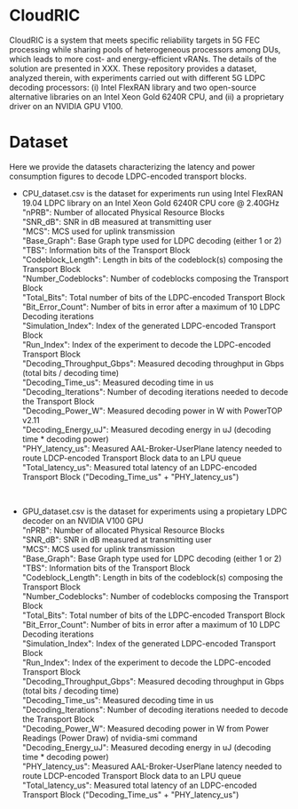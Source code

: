 # CloudRIC

CloudRIC is a system that meets specific reliability targets in 5G FEC processing while sharing pools of heterogeneous processors among DUs, which leads to more cost- and energy-efficient vRANs. The details of the solution are presented in XXX. 
These repository provides a dataset, analyzed therein, with experiments carried out with different 5G LDPC decoding processors: (i) Intel FlexRAN library and two open-source alternative libraries on an Intel Xeon Gold 6240R CPU, and (ii) a proprietary driver on an NVIDIA GPU V100. 

# Dataset
Here we provide the datasets characterizing the latency and power consumption figures to decode LDPC-encoded transport blocks.

- CPU_dataset.csv is the dataset for experiments run using Intel FlexRAN 19.04 LDPC library on an Intel Xeon Gold 6240R CPU core @ 2.40GHz <br>
  "nPRB": Number of allocated Physical Resource Blocks<br>
  "SNR_dB": SNR in dB measured at transmitting user<br>
  "MCS": MCS used for uplink transmission<br>
  "Base_Graph": Base Graph type used for LDPC decoding (either 1 or 2)<br>
  "TBS": Information bits of the Transport Block<br>
  "Codeblock_Length": Length in bits of the codeblock(s) composing the Transport Block<br>
  "Number_Codeblocks": Number of codeblocks composing the Transport Block<br>
  "Total_Bits": Total number of bits of the LDPC-encoded Transport Block<br>
  "Bit_Error_Count": Number of bits in error after a maximum of 10 LDPC Decoding iterations<br>
  "Simulation_Index": Index of the generated LDPC-encoded Transport Block<br>
  "Run_Index": Index of the experiment to decode the LDPC-encoded Transport Block<br>
  "Decoding_Throughput_Gbps": Measured decoding throughput in Gbps (total bits / decoding time)<br>
  "Decoding_Time_us": Measured decoding time in us<br>
  "Decoding_Iterations": Number of decoding iterations needed to decode the Transport Block<br>
  "Decoding_Power_W": Measured decoding power in W with PowerTOP v2.11<br>
  "Decoding_Energy_uJ": Measured decoding energy in uJ (decoding time * decoding power)<br>
  "PHY_latency_us": Measured AAL-Broker-UserPlane latency needed to route LDCP-encoded Transport Block data to an LPU queue<br>
  "Total_latency_us": Measured total latency of an LDPC-encoded Transport Block ("Decoding_Time_us" + "PHY_latency_us")<br>

<br>

- GPU_dataset.csv is the dataset for experiments using a propietary LDPC decoder on an NVIDIA V100 GPU<br>
  "nPRB": Number of allocated Physical Resource Blocks<br>
  "SNR_dB": SNR in dB measured at transmitting user<br>
  "MCS": MCS used for uplink transmission<br>
  "Base_Graph": Base Graph type used for LDPC decoding (either 1 or 2)<br>
  "TBS": Information bits of the Transport Block<br>
  "Codeblock_Length": Length in bits of the codeblock(s) composing the Transport Block<br>
  "Number_Codeblocks": Number of codeblocks composing the Transport Block<br>
  "Total_Bits": Total number of bits of the LDPC-encoded Transport Block<br>
  "Bit_Error_Count": Number of bits in error after a maximum of 10 LDPC Decoding iterations<br>
  "Simulation_Index": Index of the generated LDPC-encoded Transport Block<br>
  "Run_Index": Index of the experiment to decode the LDPC-encoded Transport Block<br>
  "Decoding_Throughput_Gbps": Measured decoding throughput in Gbps (total bits / decoding time)<br>
  "Decoding_Time_us": Measured decoding time in us<br>
  "Decoding_Iterations": Number of decoding iterations needed to decode the Transport Block<br>
  "Decoding_Power_W": Measured decoding power in W from Power Readings (Power Draw) of nvidia-smi command<br>
  "Decoding_Energy_uJ": Measured decoding energy in uJ (decoding time * decoding power)<br>
  "PHY_latency_us": Measured AAL-Broker-UserPlane latency needed to route LDCP-encoded Transport Block data to an LPU queue<br>
  "Total_latency_us": Measured total latency of an LDPC-encoded Transport Block ("Decoding_Time_us" + "PHY_latency_us")<br>


